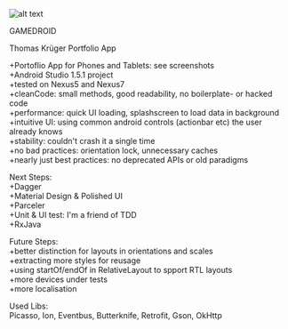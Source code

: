 ![alt text](https://cloud.githubusercontent.com/assets/1702217/12684491/91f43e00-c6bf-11e5-9273-b64cad4c6b9c.png)

GAMEDROID

Thomas Krüger Portfolio App

+Portoflio App for Phones and Tablets: see screenshots<br />
+Android Studio 1.5.1 project<br />
+tested on Nexus5 and Nexus7<br />
+cleanCode: small methods, good readability, no boilerplate- or hacked code<br />
+performance: quick UI loading, splashscreen to load data in background<br />
+intuitive UI: using common android controls (actionbar etc) the user already knows<br />
+stability: couldn't crash it a single time<br />
+no bad practices: orientation lock, unnecessary caches<br />
+nearly just best practices: no deprecated APIs or old paradigms<br />

Next Steps:<br />
+Dagger<br />
+Material Design & Polished UI<br />
+Parceler<br />
+Unit & UI test: I'm a friend of TDD<br />
+RxJava<br />

Future Steps:<br />
+better distinction for layouts in orientations and scales<br />
+extracting more styles for reusage<br />
+using startOf/endOf in RelativeLayout to spport RTL layouts<br />
+more devices under tests<br />
+more localisation<br />

Used Libs:<br />
Picasso, Ion, Eventbus, Butterknife, Retrofit, Gson, OkHttp<br />
